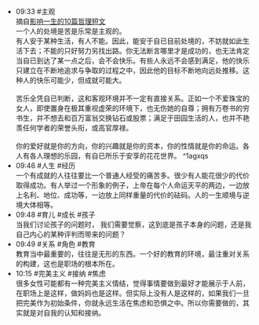 - 09:33 #主观 <br>摘自[影响一生的10篇哲理短文](https://mp.weixin.qq.com/s/XkqajH067OWWhoRB-4caMw)<br>一个人的处境是苦是乐常是主观的。 <br>有人安于某种生活，有人不能。因此，能安于自已目前处境的，不妨就如此生活下去；不能的只好努力另找出路。你无法断言哪里才是成功的，也无法肯定当自已到达了某一点之后，会不会快乐。有些人永远不会感到满足，他的快乐只建立在不断地追求与争取的过程之中，因此他的目标不断地向远处推移。这种人的快乐可能少，但成就可能大。<br><br>苦乐全凭自已判断，这和客观环境并不一定有直接关系。正如一个不爱珠宝的女人，即使置身在极其重视虚荣的环境下，也无伤她的自尊；拥有万卷书的穷书生，并不想去和百万富翁交换钻石或股票；满足于田园生活的人，也并不艳羡任何学者的荣誉头衔，或高官厚禄。<br><br>你的爱好就是你的方向，你的兴趣就是你的资本，你的性情就是你的命运。各人有各人理想的乐园，有自已所乐于安享的花花世界。 ^1agxqs
- 09:46 #人生 #经历 <br>一个有成就的人往往要比一个普通人经受的痛苦多。很少有人能花很少的代价取得成功。有人举过一个形象的例子，上帝在每个人命运天平的两边，一边放上名利、地位、成功等，一边放上同样重量的代价的砝码。人的一生顺境与逆境大体相等。
- 09:48 #育儿 #成长 #孩子<br>当我们讨论孩子的问题时， 我们需要觉察，这到底是孩子本身的问题，还是我自己内心的某种评判而带来的问题？
- 09:49 #关系 #角色 #教育<br>教育当中最重要的，往往是无形的东西。一个好的教育的环境，最注重对关系的构建，这也是职场的根本所在。 
- 10:15 #完美主义 #接纳 #焦虑<br>很多女性可能都有一种完美主义情结，觉得事情要做到最好才能展示于人前，在职场上是这样，做妈妈也是这样。但实际上没有人是这样的，如果我们一旦把完美作为初始条件，你就永远生活在焦虑和恐惧之中。所以你需要做的，其实就是对自我的认知和接纳。 